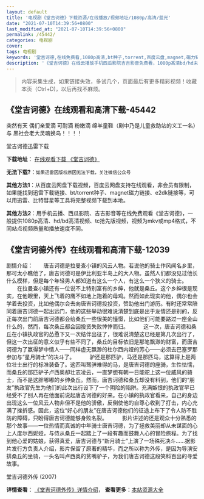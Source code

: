 ```yaml
---
layout: default
title: '电视剧《堂吉诃德》下载资源/在线播放/视频地址/1080p/高清/蓝光'
date: "2021-07-10T14:39:56+0800"
last_modified_at: "2021-07-10T14:39:56+0800"
permalink: /45442/
categories: 电视剧
cover:
tags: 电视剧
keywords: '堂吉诃德,在线免费看,1080p高清,bt种子,torrent,百度云盘,magnet,磁力链,迅雷下载资源'
description: '《堂吉诃德》在线云播放手机西瓜影院吉吉影音免费看，1080p高清bd/hd未删减完整版和tc抢先枪版，mkv/mp4格式，附带bt/torrent种子、magnet/磁力链、百度云盘、网盘资源迅雷下载链接'
---
```


>内容采集生成，如果链接失效，多试几个，页面最后有更多精彩视频！收藏本页（Ctrl+D)，以后再找不麻烦。


## 《堂吉诃德》在线观看和高清下载-45442

突然有天 偶们亲爱滴 可耐滴 粉嫩滴 绵羊童鞋（剧中乃是儿童救助站的义工一名）与 黑社会老大灵魂换鸟！！！！


堂吉诃德迅雷下载

**下载地址**： [在线观看下载 《堂吉诃德》](https://www.993dy.com//vod-detail-id-6654.html) 


**无法下载?**：`如果迅雷因版权原因无法下载，关注微信公众号 `

**其他方法1**：从百度云网盘下载视频，百度云网盘支持在线观看，非会员有限制，如果能找到迅雷下载链接、bt/torrent种子、magnet磁力链接、e2dk链接等，可以用迅雷、比特彗星等工具将完整视频下载到本地。

**其他方法2**：用手机云播、西瓜影院、吉吉影音等在线免费观看《堂吉诃德》，一般提供1080p高清、hd/bd高清视频、tc抢先版视频，视频为mkv或mp4格式，不同站点视频质量和播放速度不同。


## 《堂吉诃德外传》在线观看和高清下载-12039

剧情介绍：　　唐吉诃德是拉曼查小镇的风云人物。若说他的骑士作风闻名乡里，那可太小瞧他了，唐吉诃德可是伊比利亚半岛上的大人物。虽然人们都没见过他长什么模样，但是每个年轻男人都知道有这么一个人，有这么一个狭义的骑士。 　　在拉曼查小镇还有一位说不上特别富有的乡绅，他就是桑丘。这个乡绅很是现实，在他眼里，天上飞着的鹰不如地上跑着的母鸡。然而如此现实的他，偶尔也会学着去投资，比如他偶尔会去向唐吉诃德投投资，赞助他出门游历。有时还常常陪同着唐吉诃德一起出远门，他的这些举动很难说清楚到底是出于友情还是别的，反正每次出门前唐吉诃德都会给桑丘一些很美的憧憬，比如他们可能要路过一座金山什么的，然而，每次桑丘都会因投资失败悻悻而归。　 　　这一次，唐吉诃德和桑丘在小镇执政官的怂恿下又一次结伴出征了，很难说清楚这已经是第几次出行了，但这一次出征的意义似乎有些不同了，桑丘的目标依旧是那笔飘渺的财富，而唐吉诃德为了赢得梦中情人——同样虚无飘渺的杜尔西内娅的芳心——必须去巴塞罗那参加与“星月骑士”的决斗了。　 　　驴还是那匹驴，马还是那匹马，这算得上是两位壮士出行的标准装备了。这匹叫驽骍难得的马，是唐吉诃德的座骑，生性怯懦，而桑丘的那匹驴子卢西奥却壮志凌云，一直梦想有朝一日能驼上这一位威风的骑士，而不是这胖嘟嘟的乡绅桑丘。然而，唐吉诃德和桑丘却没有料到，他们的“朋友”执政官先生为他们的此次出行设下了一个阴险的陷阱。充满嫉恨的执政官早已经受不了别人再在他面前说起唐吉诃德的好来。在小镇的执政官看来，自己的身边出现这么一位风云人物非但不是他的骄傲，反倒使他的自尊心收到了打击，内心充满了挫折感。因此，这位“好心的朋友”在唐吉诃德他们的征途上布下了令人防不胜防的障碍，只盼得唐吉诃德能够身败名裂。　 　　影片讲述的还是观众十分熟悉的那个故事——一位热情而真诚的中年骑士唐吉诃德，为了拯救美丽却从未谋面的心上人度尔西妮娅，与侍从桑丘一起踏上了一段有趣而鼓舞人心的冒险旅程。为了找到他心爱的姑娘，获得真爱，唐吉诃德与“新月骑士”上演了一场殊死决斗……据影片发行方负责人介绍，影片保留了原著的精华，而之所以称为外传，是因为导演安排桑丘的坐骑，一头名叫卢西奥的贫嘴驴子，为我们唐吉诃德这段笑料百出的寻爱故事。


堂吉诃德外传 (2007)

**详情查看**： [《堂吉诃德外传》详情介绍](/movie/12039/)， **查看更多**：[本站资源大全](/movie/t/all/)

